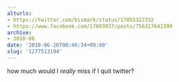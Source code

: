 ```yaml
---
alturls:
- https://twitter.com/bismark/status/17055322332
- https://www.facebook.com/17803937/posts/756317641399
archive:
- 2010-06
date: '2010-06-26T00:46:34+00:00'
slug: '1277513194'
---
```


how much would I *really* miss if I quit twitter?

